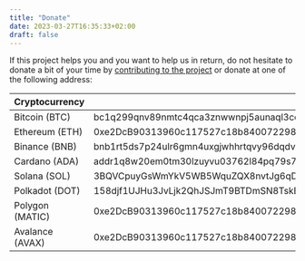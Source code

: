 ```yaml
---
title: "Donate"
date: 2023-03-27T16:35:33+02:00
draft: false
---
```


If this project helps you and you want to help us in return, do not hesitate to
donate a bit of your time by [contributing to the project](/contributing) or donate
at one of the following address:

| Cryptocurrency  | Address                                                                                                 |
|-----------------|---------------------------------------------------------------------------------------------------------|
| Bitcoin   (BTC) | bc1q299qnv89nmtc4qca3znwwnpj5aunaql3ccm4t0                                                              |
| Ethereum  (ETH) | 0xe2DcB90313960c117527c18b840072298776073D                                                              |
| Binance   (BNB) | bnb1rt5ds7p24ulr6gmn4uxgjwhhrtqvy96dqdv92d                                                              |
| Cardano   (ADA) | addr1q8w20em0tm30lzuyvu03762l84pq79s7cra2naxlafnrqe7u5lnk7hhzl79cgeclra54702zputpas86486dl6nxxpnsce2g30 |
| Solana    (SOL) | 3BQVCpuyGsWmYkV5WB5WquZQX8nvtJg6qDseq6y7xmT9                                                            |
| Polkadot  (DOT) | 158djf1UJHu3JvLjk2QhJSJmT9BTDmSN8TskEBcCLNsJMXVH                                                        |
| Polygon (MATIC) | 0xe2DcB90313960c117527c18b840072298776073D                                                              |
| Avalance (AVAX) | 0xe2DcB90313960c117527c18b840072298776073D                                                              |

